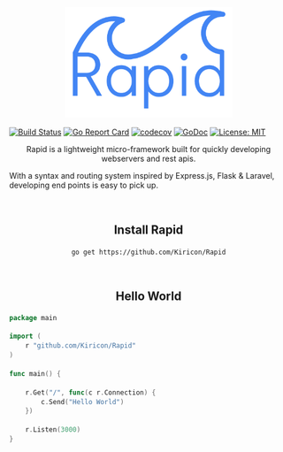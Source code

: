 <div style="text-align: center">
    <img src="https://github.com/Kiricon/Rapid/blob/master/demo/public/imgs/logo.png?raw=true" height="200">
</div>

[![Build Status](https://travis-ci.org/Kiricon/Rapid.svg?branch=master)](https://travis-ci.org/Kiricon/Rapid)
[![Go Report Card](https://goreportcard.com/badge/github.com/Kiricon/Rapid)](https://goreportcard.com/report/github.com/Kiricon/Rapid)
[![codecov](https://codecov.io/gh/Kiricon/Rapid/branch/master/graph/badge.svg)](https://codecov.io/gh/Kiricon/Rapid)
[![GoDoc](https://godoc.org/github.com/gin-gonic/gin?status.svg)](https://godoc.org/github.com/Kiricon/Rapid)
[![License: MIT](https://img.shields.io/badge/License-MIT-yellow.svg)](https://opensource.org/licenses/MIT)

<p align="center">
Rapid is a lightweight micro-framework built for quickly developing webservers and rest apis.<br/>

With a syntax and routing system inspired by Express.js, Flask & Laravel, developing end points is easy to pick up. 
</p>

<br/>

<h2 align="center">Install Rapid</h2>
<p align="center">
<code align="center">go get https://github.com/Kiricon/Rapid</code>
</p>

<br/>
<h2 align="center">Hello World</h2>

```Go
package main

import (
	r "github.com/Kiricon/Rapid"
)

func main() {

    r.Get("/", func(c r.Connection) {
        c.Send("Hello World")
    })

	r.Listen(3000)
}
```
